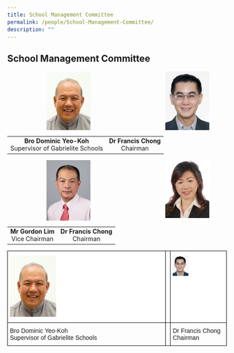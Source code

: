 ```yaml
---
title: School Management Committee
permalink: /people/School-Management-Committee/
description: ""
---
```

## School Management Committee 

<img src="/images/Bro%20DOMINIC%20Yeo%20Koh.jpeg" style="width:20%;margin-left:90px;" align = "left">

<img src="/images/Dr%20Francis%20Chong.jpeg" style="width:20%;margin-right:40px;" align = "right">

<br clear="left">

|  |  |  
|:---:|:---:|
| **Bro Dominic Yeo-Koh**<br>Supervisor of Gabrielite Schools | **Dr Francis Chong**<br>Chairman|

<img src="/images/Mr%20Gordon%20Lim.png" style="width:20%;margin-left:90px;" align = "left">

<img src="/images/Ms%20Grace%20Chong%20Member.jpg" style="width:20%;margin-right:40px;" align = "right">

<br clear="left">

|  |  |  
|:---:|:---:|
| **Mr Gordon Lim**<br>Vice Chairman | **Dr Francis Chong**<br>Chairman |




<style type="text/css">
.tg  {border-collapse:collapse;border-spacing:0;}
.tg td{border-color:black;border-style:solid;border-width:1px;font-family:Arial, sans-serif;font-size:14px;
  overflow:hidden;padding:10px 5px;word-break:normal;}
.tg th{border-color:black;border-style:solid;border-width:1px;font-family:Arial, sans-serif;font-size:14px;
  font-weight:normal;overflow:hidden;padding:10px 5px;word-break:normal;}
.tg .tg-9u4g{background-color:#FFF;color:#454545;font-weight:bold;text-align:left;vertical-align:top}
.tg .tg-0lax{text-align:left;vertical-align:top}
</style>
<table class="tg">
<thead>
  <tr>
    <th class="tg-9u4g"><img style="width: 30%;" src="/images/Bro%20DOMINIC%20Yeo%20Koh.jpeg"><br></th>
    <th class="tg-0lax"></th>
    <th class="tg-9u4g"><img style="width: 30%;" src="/images/Dr%20Francis%20Chong.jpeg"><br></th>
  </tr>
</thead>
<tbody>
  <tr>
    <td class="tg-0lax">Bro Dominic Yeo-Koh<br>Supervisor of Gabrielite Schools</td>
    <td class="tg-0lax"></td>
    <td class="tg-0lax">Dr Francis Chong<br>Chairman<br></td>
  </tr>
</tbody>
</table>





